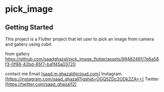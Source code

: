 # pick_image

## Getting Started

This project is a Flutter project that let user to pick an image from camera and
gallery using cubit.

from gallery
https://github.com/saadghazal/pick_image_flutter/assets/99482491/7e6a58f3-0f98-42bd-85f7-ba1f45a03720



contact me
Email [saad.m.ghazal@icloud.com]
Instagram [https://instagram.com/saad_ghazall?igshid=OGQ5ZDc2ODk2ZA==]
Twitter [https://twitter.com/saad_ghazal12]


